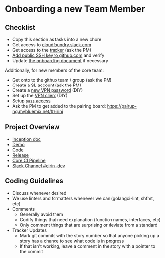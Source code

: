 # Onboarding a new Team Member

## Checklist

* Copy this section as tasks into a new chore
* Get access to [cloudfoundry.slack.com](https://slack.cloudfoundry.org/)
* Get access to the [tracker](https://www.pivotaltracker.com/n/projects/2172361) (ask the PM)
* [Add public SSH key to github.com](https://help.github.com/articles/connecting-to-github-with-ssh/) and verify
* Update [the onboarding document](https://github.com/cloudfoundry-incubator/eirini/blob/master/onboarding.markdown) if necessary

Additionally, for new members of the core team:

* Get onto to the github team / group (ask the PM)
* Create a [SL](https://control.softlayer.com) account (ask the PM)
* Create a [new VPN password](https://control.softlayer.com/account/user/profile) (DIY)
* Set up the [VPN client](http://knowledgelayer.softlayer.com/procedure/ssl-vpn-mac-os-x-1010) (DIY)
* Setup [`pass` access](https://github.com/cloudfoundry/eirini-private-config/tree/master#sensitive-passwords)
* Ask the PM to get added to the pairing board: https://pairup-ng.mybluemix.net/#eirini

## Project Overview

* [Inception doc](https://files.slack.com/files-pri/T02FL4A1X-FAED4MMSN/download/projecteirinipdf.pdf)
* [Demo]( https://files.slack.com/files-pri/T02FL4A1X-FADSGHCUR/download/eirini-demo.mp4)
* [Code](https://code.cloudfoundry.org/eirini)
* [Release](https://code.cloudfoundry.org/eirini-release)
* [Core CI Pipeline](https://ci.flintstone.cf.cloud.ibm.com/teams/eirini/pipelines/ci)
* [Slack Channel #eirini-dev](https://cloudfoundry.slack.com/messages/C8RU3BZ26)

## Coding Guidelines

* Discuss whenever desired
* We use linters and formatters whenever we can (golangci-lint, shfmt, etc)
* Comments
  - Generally avoid them
  - Codify things that need explanation (function names, interfaces, etc)
  - Only comment things that are surprising or deviate from a standard
* Tracker Updates
  - Mark git commits with the story number so that anyone picking up a story has a chance to see what code is in progress
  - If that isn't working, leave a comment in the story with a pointer to the commit
